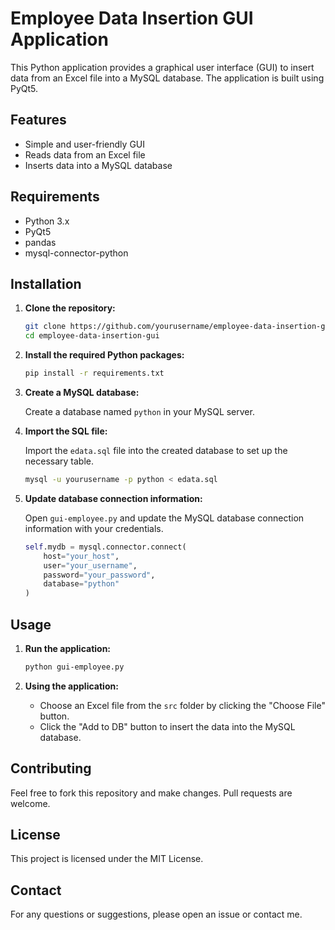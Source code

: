 # Employee Data Insertion GUI Application

This Python application provides a graphical user interface (GUI) to insert data from an Excel file into a MySQL database. The application is built using PyQt5.

## Features

- Simple and user-friendly GUI
- Reads data from an Excel file
- Inserts data into a MySQL database

## Requirements

- Python 3.x
- PyQt5
- pandas
- mysql-connector-python

## Installation

1. **Clone the repository:**

    ```bash
    git clone https://github.com/yourusername/employee-data-insertion-gui.git
    cd employee-data-insertion-gui
    ```

2. **Install the required Python packages:**

    ```bash
    pip install -r requirements.txt
    ```

3. **Create a MySQL database:**

    Create a database named `python` in your MySQL server.

4. **Import the SQL file:**

    Import the `edata.sql` file into the created database to set up the necessary table.

    ```bash
    mysql -u yourusername -p python < edata.sql
    ```

5. **Update database connection information:**

    Open `gui-employee.py` and update the MySQL database connection information with your credentials.

    ```python
    self.mydb = mysql.connector.connect(
        host="your_host",
        user="your_username",
        password="your_password",
        database="python"
    )
    ```

## Usage

1. **Run the application:**

    ```bash
    python gui-employee.py
    ```

2. **Using the application:**

    - Choose an Excel file from the `src` folder by clicking the "Choose File" button.
    - Click the "Add to DB" button to insert the data into the MySQL database.

## Contributing

Feel free to fork this repository and make changes. Pull requests are welcome.

## License

This project is licensed under the MIT License.

## Contact

For any questions or suggestions, please open an issue or contact me.
